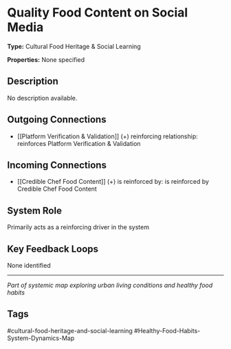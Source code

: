 # Quality Food Content on Social Media

**Type:** Cultural Food Heritage & Social Learning

**Properties:** None specified

## Description
No description available.

## Outgoing Connections
- [[Platform Verification & Validation]] (+) reinforcing relationship: reinforces Platform Verification & Validation

## Incoming Connections
- [[Credible Chef Food Content]] (+) is reinforced by: is reinforced by Credible Chef Food Content

## System Role
Primarily acts as a reinforcing driver in the system

## Key Feedback Loops
None identified

---
*Part of systemic map exploring urban living conditions and healthy food habits*

## Tags
#cultural-food-heritage-and-social-learning #Healthy-Food-Habits-System-Dynamics-Map
